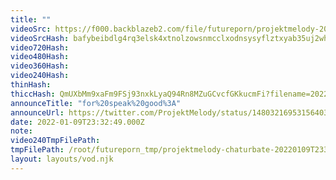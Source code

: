 ```yaml
---
title: ""
videoSrc: https://f000.backblazeb2.com/file/futureporn/projektmelody-2022-01-09.mp4
videoSrcHash: bafybeibdlg4rq3elsk4xtnolzowsnmcclxodnsysyflztxyab35uj2whga?filename=projektmelody-2022-01-09.mp4
video720Hash: 
video480Hash: 
video360Hash: 
video240Hash: 
thinHash: 
thiccHash: QmUXbMm9xaFm9FSj93nxkLyaQ94Rn8MZuGCvcfGKkucmFi?filename=20220109T233249Z-thicc.jpg
announceTitle: "for%20speak%20good%3A"
announceUrl: https://twitter.com/ProjektMelody/status/1480321695315640328
date: 2022-01-09T23:32:49.000Z
note: 
video240TmpFilePath: 
tmpFilePath: /root/futureporn_tmp/projektmelody-chaturbate-20220109T233249Z.mp4
layout: layouts/vod.njk
---
```

